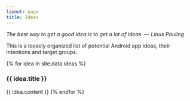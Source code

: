 ```yaml
---
layout: page
title: Ideas
---
```


<div class="message">
	<cite>
		The best way to get a good idea is to get a lot of ideas. &mdash; Linus Pauling
	</cite>
</div>

This is a loosely organized list of potential Android app ideas, their
intentions and target groups.

{% for idea in site.data.ideas %}
### {{ idea.title }}
{{ idea.content }}
{% endfor %}
